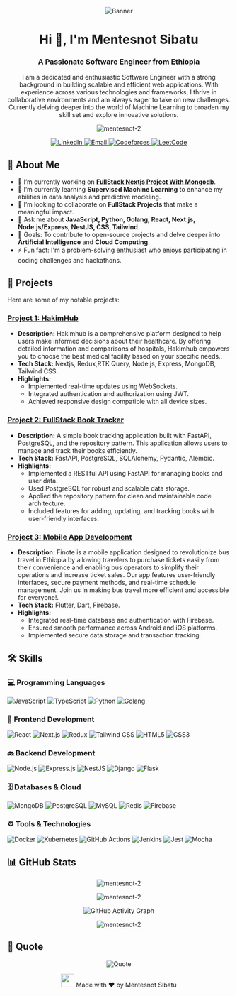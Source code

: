 <!-- Banner Image -->
<p align="center">
  <img src="https://media.giphy.com/media/dWesBcTLavkZuG35MI/giphy.gif" alt="Banner" />
</p>

<!-- Greeting -->
<h1 align="center">Hi 👋, I'm Mentesnot Sibatu</h1>
<h3 align="center">A Passionate Software Engineer from Ethiopia</h3>

<!-- Short Introduction -->
<p align="center">
  I am a dedicated and enthusiastic Software Engineer with a strong background in building scalable and efficient web applications. With experience across various technologies and frameworks, I thrive in collaborative environments and am always eager to take on new challenges. Currently delving deeper into the world of Machine Learning to broaden my skill set and explore innovative solutions.
</p>

<!-- Profile Views -->
<p align="center"> 
  <img src="https://komarev.com/ghpvc/?username=mentesnot-2&label=Profile%20views&color=0e75b6&style=flat" alt="mentesnot-2" />
</p>

<!-- Social Media Links -->
<p align="center">
  <a href="https://www.linkedin.com/in/mentesnot-sibatu-551693248/" target="_blank">
    <img src="https://img.shields.io/badge/LinkedIn-mentesnot--sibatu-blue?style=for-the-badge&logo=linkedin" alt="LinkedIn" />
  </a>
  <a href="mailto:sibhatmentesnot@gmail.com" target="_blank">
    <img src="https://img.shields.io/badge/Email-sibhatmentesnot@gmail.com-red?style=for-the-badge&logo=gmail&logoColor=white" alt="Email" />
  </a>
  <a href="https://codeforces.com/profile/kintsugi" target="_blank">
    <img src="https://img.shields.io/badge/Codeforces-kintsugi-orange?style=for-the-badge&logo=codeforces" alt="Codeforces" />
  </a>
  <a href="https://leetcode.com/mentesnotsibatu/" target="_blank">
    <img src="https://img.shields.io/badge/LeetCode-mentesnotsibatu-yellow?style=for-the-badge&logo=leetcode" alt="LeetCode" />
  </a>
  <!-- Add other social media links as needed -->
</p>

<!-- About Me -->
## 🧐 About Me

- 🔭 I’m currently working on **[FullStack Nextjs Project With Mongodb](https://github.com/mentesnot-2/nextMSNBlogSite-clone)**.
- 🌱 I’m currently learning **Supervised Machine Learning** to enhance my abilities in data analysis and predictive modeling.
- 👯 I’m looking to collaborate on **FullStack Projects** that make a meaningful impact.
- 💬 Ask me about **JavaScript, Python, Golang, React, Next.js, Node.js/Express, NestJS, CSS, Tailwind**.
- 🎯 Goals: To contribute to open-source projects and delve deeper into **Artificial Intelligence** and **Cloud Computing**.
- ⚡ Fun fact: I'm a problem-solving enthusiast who enjoys participating in coding challenges and hackathons.

<!-- Projects -->
## 🚀 Projects

Here are some of my notable projects:

### [Project 1: HakimHub](https://github.com/A2SV/HakimHub)
- **Description:** Hakimhub is a comprehensive platform designed to help users make informed decisions about their healthcare. By offering detailed information and comparisons of hospitals, Hakimhub empowers you to choose the best medical facility based on your specific needs..
- **Tech Stack:** Nextjs, Redux,RTK Query, Node.js, Express, MongoDB, Tailwind CSS.
- **Highlights:**
  - Implemented real-time updates using WebSockets.
  - Integrated authentication and authorization using JWT.
  - Achieved responsive design compatible with all device sizes.

### [Project 2: FullStack Book Tracker](https://github.com/mentesnot-2/FullStackBookTracker)
- **Description:** A simple book tracking application built with FastAPI, PostgreSQL, and the repository pattern. This application allows users to manage and track their books efficiently.
- **Tech Stack:** FastAPI, PostgreSQL, SQLAlchemy, Pydantic, Alembic.
- **Highlights:**
  - Implemented a RESTful API using FastAPI for managing books and user data.
  - Used PostgreSQL for robust and scalable data storage.
  - Applied the repository pattern for clean and maintainable code architecture.
  - Included features for adding, updating, and tracking books with user-friendly interfaces.


### [Project 3: Mobile App Development](https://github.com/mentesnot-2/Finote)
- **Description:** Finote is a mobile application designed to revolutionize bus travel in Ethiopia by allowing travelers to purchase tickets easily from their convenience and enabling bus operators to simplify their operations and increase ticket sales. Our app features user-friendly interfaces, secure payment methods, and real-time schedule management. Join us in making bus travel more efficient and accessible for everyone!.
- **Tech Stack:** Flutter, Dart, Firebase.
- **Highlights:**
  - Integrated real-time database and authentication with Firebase.
  - Ensured smooth performance across Android and iOS platforms.
  - Implemented secure data storage and transaction tracking.

<!-- Skills -->
## 🛠️ Skills

### 💻 Programming Languages
<p>
  <img src="https://img.shields.io/badge/JavaScript-ES6+-F7DF1E?style=for-the-badge&logo=javascript&logoColor=black" alt="JavaScript" />
  <img src="https://img.shields.io/badge/TypeScript-4.0+-3178C6?style=for-the-badge&logo=typescript&logoColor=white" alt="TypeScript" />
  <img src="https://img.shields.io/badge/Python-3.x-3776AB?style=for-the-badge&logo=python&logoColor=white" alt="Python" />
  <img src="https://img.shields.io/badge/Go-1.x-00ADD8?style=for-the-badge&logo=go&logoColor=white" alt="Golang" />
  <!-- Add more languages as needed -->
</p>

### 🧰 Frontend Development
<p>
  <img src="https://img.shields.io/badge/React-17+-61DAFB?style=for-the-badge&logo=react&logoColor=black" alt="React" />
  <img src="https://img.shields.io/badge/Next.js-10+-000000?style=for-the-badge&logo=next.js&logoColor=white" alt="Next.js" />
  <img src="https://img.shields.io/badge/Redux-4+-764ABC?style=for-the-badge&logo=redux&logoColor=white" alt="Redux" />
  <img src="https://img.shields.io/badge/Tailwind_CSS-2+-38B2AC?style=for-the-badge&logo=tailwind-css&logoColor=white" alt="Tailwind CSS" />
  <img src="https://img.shields.io/badge/HTML5-E34F26?style=for-the-badge&logo=html5&logoColor=white" alt="HTML5" />
  <img src="https://img.shields.io/badge/CSS3-1572B6?style=for-the-badge&logo=css3&logoColor=white" alt="CSS3" />
  <!-- Add more frontend skills as needed -->
</p>

### 🔙 Backend Development
<p>
  <img src="https://img.shields.io/badge/Node.js-14+-339933?style=for-the-badge&logo=node.js&logoColor=white" alt="Node.js" />
  <img src="https://img.shields.io/badge/Express.js-4+-000000?style=for-the-badge&logo=express&logoColor=white" alt="Express.js" />
  <img src="https://img.shields.io/badge/NestJS-7+-E0234E?style=for-the-badge&logo=nestjs&logoColor=white" alt="NestJS" />
  <img src="https://img.shields.io/badge/Django-3.2+-092E20?style=for-the-badge&logo=django&logoColor=white" alt="Django" />
  <img src="https://img.shields.io/badge/Flask-2+-000000?style=for-the-badge&logo=flask&logoColor=white" alt="Flask" />
  <!-- Add more backend skills as needed -->
</p>

### 🗄️ Databases & Cloud
<p>
  <img src="https://img.shields.io/badge/MongoDB-4+-47A248?style=for-the-badge&logo=mongodb&logoColor=white" alt="MongoDB" />
  <img src="https://img.shields.io/badge/PostgreSQL-13+-336791?style=for-the-badge&logo=postgresql&logoColor=white" alt="PostgreSQL" />
  <img src="https://img.shields.io/badge/MySQL-8+-4479A1?style=for-the-badge&logo=mysql&logoColor=white" alt="MySQL" />
  <img src="https://img.shields.io/badge/Redis-6+-DC382D?style=for-the-badge&logo=redis&logoColor=white" alt="Redis" />
  <img src="https://img.shields.io/badge/Firebase-9+-FFCA28?style=for-the-badge&logo=firebase&logoColor=black" alt="Firebase" />
  <!-- Add cloud platforms like AWS, GCP if applicable -->
</p>

### ⚙️ Tools & Technologies
<p>
  <img src="https://img.shields.io/badge/Docker-20.10+-2496ED?style=for-the-badge&logo=docker&logoColor=white" alt="Docker" />
  <img src="https://img.shields.io/badge/Kubernetes-1.20+-326CE5?style=for-the-badge&logo=kubernetes&logoColor=white" alt="Kubernetes" />
  <img src="https://img.shields.io/badge/CI/CD-GitHub_Actions-2088FF?style=for-the-badge&logo=github-actions&logoColor=white" alt="GitHub Actions" />
  <img src="https://img.shields.io/badge/Jenkins-2.289+-D24939?style=for-the-badge&logo=jenkins&logoColor=white" alt="Jenkins" />
  <img src="https://img.shields.io/badge/Testing-Jest-C21325?style=for-the-badge&logo=jest&logoColor=white" alt="Jest" />
  <img src="https://img.shields.io/badge/Testing-Mocha-8D6748?style=for-the-badge&logo=mocha&logoColor=white" alt="Mocha" />
  <!-- Add more tools as needed -->
</p>

<!-- GitHub Stats -->
## 📊 GitHub Stats

<p align="center">
  <img src="https://github-readme-stats.vercel.app/api?username=mentesnot-2&show_icons=true&locale=en&theme=radical" alt="mentesnot-2" />
</p>

<p align="center">
  <img src="https://github-readme-streak-stats.herokuapp.com/?user=mentesnot-2&theme=radical" alt="mentesnot-2" />
</p>

<!-- Contributions Graph -->
<p align="center">
  <img src="https://activity-graph.herokuapp.com/graph?username=mentesnot-2&theme=react-dark" alt="GitHub Activity Graph" />
</p>

<!-- Language Stats -->
<p align="center">
  <img src="https://github-readme-stats.vercel.app/api/top-langs?username=mentesnot-2&show_icons=true&locale=en&layout=compact&theme=radical" alt="mentesnot-2" />
</p>

<!-- Quote -->
## 💬 Quote

<p align="center">
  <img src="https://quotes-github-readme.vercel.app/api?type=horizontal&theme=radical" alt="Quote" />
</p>

<!-- Footer -->
<p align="center">
  <img src="https://raw.githubusercontent.com/martinheinz/martinheinz/master/wave.gif" width="30px">
  Made with ❤️ by Mentesnot Sibatu
</p>
